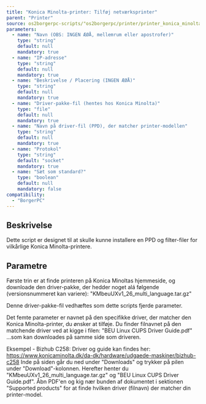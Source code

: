 ```yaml
---
title: "Konica Minolta-printer: Tilføj netværksprinter"
parent: "Printer"
source: os2borgerpc-scripts/"os2borgerpc/printer/printer_konica_minolta_add.sh"
parameters:
  - name: "Navn (OBS: INGEN ÆØÅ, mellemrum eller apostrofer)"
    type: "string"
    default: null
    mandatory: true
  - name: "IP-adresse"
    type: "string"
    default: null
    mandatory: true
  - name: "Beskrivelse / Placering (INGEN ÆØÅ)"
    type: "string"
    default: null
    mandatory: true
  - name: "Driver-pakke-fil (hentes hos Konica Minolta)"
    type: "file"
    default: null
    mandatory: true
  - name: "Navn på driver-fil (PPD), der matcher printer-modellen"
    type: "string"
    default: null
    mandatory: true
  - name: "Protokol"
    type: "string"
    default: "socket"
    mandatory: true
  - name: "Sæt som standard?"
    type: "boolean"
    default: null
    mandatory: false
compatibility:
  - "BorgerPC"
---
```


## Beskrivelse
Dette script er designet til at skulle kunne installere en PPD og filter-filer for vilkårlige Konica Minolta-printere.

## Parametre
Første trin er at finde printeren på Konica Minoltas hjemmeside, og downloade den driver-pakke, der hedder noget alá følgende (versionsnummeret kan variere): "KMbeuUXv1_26_multi_language.tar.gz"

Denne driver-pakke-fil vedhæftes som dette scripts fjerde parameter.

Det femte parameter er navnet på den specifikke driver, der matcher den Konica Minolta-printer, du ønsker at tilføje. Du finder filnavnet på den matchende driver ved at kigge i filen:
"BEU Linux CUPS Driver Guide.pdf"
...som kan downloades på samme side som driveren.

Eksempel - Bizhub C258:
Driver og guide kan findes her:
https://www.konicaminolta.dk/da-dk/hardware/udgaede-maskiner/bizhub-c258
Inde på siden går du ned under "Downloads" og trykker på pilen under "Download"-kolonnen. Herefter henter du "KMbeuUXv1_26_multi_language.tar.gz" og "BEU Linux CUPS Driver Guide.pdf". 
Åbn PDF'en og kig nær bunden af dokumentet i sektionen "Supported products" for at finde hvilken driver (filnavn) der matcher din printer-model.


